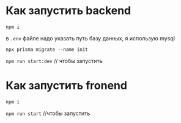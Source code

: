 # Как запустить backend


<code>npm i</code>


<p>в <code>.env</code> файле надо указать путь базу данных, я использую mysql </p>

<code>npx prisma migrate --name init</code>

<code>npm run start:dev</code> // чтобы запустить

# Как запустить fronend

<code>npm i</code>

<code>npm run start</code> //чтобы запустить
